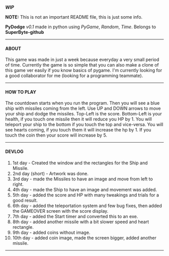 ***WIP***

**NOTE:** This is not an important README file, this is just some info.

**PyDodge** *v0.1* made in python using *PyGame*, *Random*, *Time*.
Belongs to **SuperByte-github**

***

#### ABOUT

This game was made in just a week because everyday a very small period of time. Currently the game is so simple that you can also make a clone of this game ver easily if you know basics of pygame. I'm currently looking for a good collaborator for me (looking for a programming teammate).
***

#### HOW TO PLAY

The countdown starts when you run the program.
Then you will see a blue ship with missiles coming from the left.
Use UP and DOWN arrows to move your ship and dodge the missiles.
Top-Left is the score.
Bottom-Left is your health, if you touch one missile then it will reduce you HP by 1.
You will teleport your ship to the bottom if you touch the top and vice-versa.
You will see hearts coming, if you touch them it will increase the hp by 1.
If you touch the coin then your score will increase by 5.

***

#### DEVLOG

1. 1st day - Created the window and the rectangles for the Ship and Missile.
2. 2nd day (short) - Artwork was done.
3. 3rd day - made the Missiles to have an image and move from left to right.
4. 4th day - made the Ship to have an image and movement was added.
5. 5th day - added the score and HP with many tweakings and trials for a good result.
6. 6th day - added the teleportation system and few bug fixes, then added the GAMEOVER screen with the score display.
7. 7th day - added the Start timer and converted this to an exe.
8. 8th day - added another missile with a bit slower speed and heart rectangle.
9. 9th day - added coins without image.
10. 10th day - added coin image, made the screen bigger, added another missile.

***
